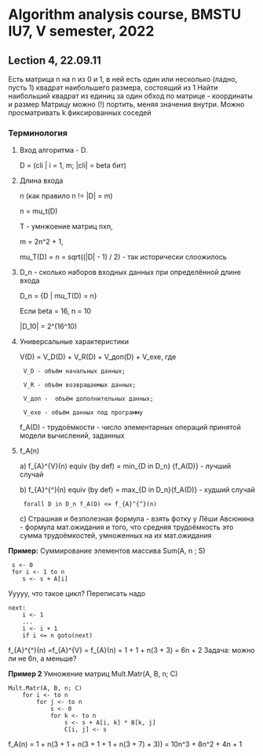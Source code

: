 # Algorithm analysis course, BMSTU IU7, V semester, 2022


## **Lection 4, 22.09.11**

Есть матрица n на n из 0 и 1, в ней есть один или несколько (ладно, пусть 1) квадрат наибольшего размера, состоящий из 1
Найти наибольший квадрат из единиц за один обход по матрице - координаты и размер
Матрицу можно (!) портить, меняя значения внутри. Можно просматривать k фиксированных соседей

### Терминология
1. Вход алгоритма - D.

    D = (cli | i = 1, m; |cli| = beta бит)
2. Длина входа

    n (как правило n != |D| = m)

    n = mu_t(D)

    Т - умнжоение матриц nxn,

    m = 2n^2 + 1,

    mu_T(D) = n = sqrt((|D| - 1) / 2) - так исторически слоожилось
3. D_n - сколько наборов входных данных при определённой длине входа

    D_n = {D | mu_T(D) = n}

    Если beta = 16, n = 10

    |D_10| = 2^(16^10)

4. Универсальные характеристики

    V(D) = V_D(D) + V_R(D) + V_доп(D) + V_exe, где

        V_D - объём начальных данных;

        V_R - объём возвращаемых данных;

        V_доп -  объём дополнительных данных;

        V_exe - объём данных под программу

    f_A(D) - трудоёмкости - число элементарных операций принятой модели вычислений, заданных
5. f_A(n)

    a) f_{A}^{V}(n) equiv (by def) = min_{D in D_n} {f_A(D)} - лучший случай

    b) f_{A}^{^}(n) equiv (by def) = max_{D in D_n}{f_A(D)} - худший случай

        forall D in D_n f_A(D) <= f_{A}^{^}(n)
    c) Страшная и безполезная формула - взять фотку у Лёши Авсюнина - формула мат.ожидания и того, что средняя трудоёмкость это сумма трудоёмкостей, умноженных на их мат.ожидания

**Пример:** Суммирование элементов массива Sum(A, n ; S)
```
 s <- 0
 for i <- 1 to n
    s <- s + A[i]
```
Ууууу, что такое цикл? Переписать надо
```
next:
    i <- 1
    ...
    i <- i + 1
    if i <= n goto(next)
```

f_{A}^{^}(n) =f_{A}^{V} = f_{A}(n) = 1 + 1 + n(3 + 3) = 6n + 2
Задача: можно ли не 6n, а меньше?

**Пример 2** Умножение матриц Mult.Matr(A, B, n; C)
```
Mult.Matr(A, B, n; C)
    for i <- to n
        for j <- to n
            s <- 0
            for k <- to n
                s <- s + A[i, k] * B[k, j]
                C[i, j] <- s
```
f_A(n) = 1 + n(3 + 1 + n(3 + 1 + 1 + n(3 + 7) + 3)) = 10n^3 + 8n^2 + 4n + 1
